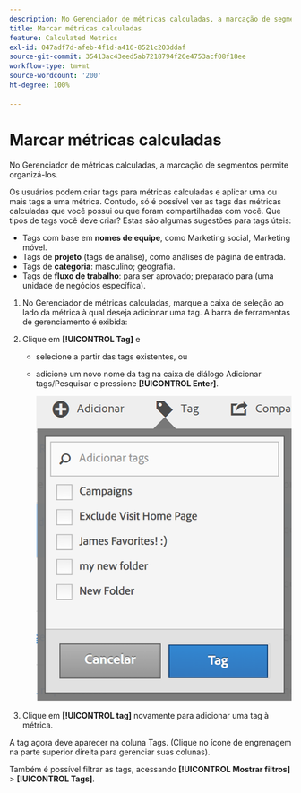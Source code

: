 ```yaml
---
description: No Gerenciador de métricas calculadas, a marcação de segmentos permite organizá-los.
title: Marcar métricas calculadas
feature: Calculated Metrics
exl-id: 047adf7d-afeb-4f1d-a416-8521c203ddaf
source-git-commit: 35413ac43eed5ab7218794f26e4753acf08f18ee
workflow-type: tm+mt
source-wordcount: '200'
ht-degree: 100%

---
```


# Marcar métricas calculadas

No Gerenciador de métricas calculadas, a marcação de segmentos permite organizá-los.

Os usuários podem criar tags para métricas calculadas e aplicar uma ou mais tags a uma métrica. Contudo, só é possível ver as tags das métricas calculadas que você possui ou que foram compartilhadas com você. Que tipos de tags você deve criar? Estas são algumas sugestões para tags úteis:

* Tags com base em **nomes de equipe**, como Marketing social, Marketing móvel.
* Tags de **projeto** (tags de análise), como análises de página de entrada.
* Tags de **categoria**: masculino; geografia.
* Tags de **fluxo de trabalho**: para ser aprovado; preparado para (uma unidade de negócios específica).

1. No Gerenciador de métricas calculadas, marque a caixa de seleção ao lado da métrica à qual deseja adicionar uma tag. A barra de ferramentas de gerenciamento é exibida:
1. Clique em **[!UICONTROL Tag]** e

   * selecione a partir das tags existentes, ou
   * adicione um novo nome da tag na caixa de diálogo Adicionar tags/Pesquisar e pressione **[!UICONTROL Enter]**.

      ![](assets/cm_add_tags.png)

1. Clique em **[!UICONTROL tag]** novamente para adicionar uma tag à métrica.

A tag agora deve aparecer na coluna Tags. (Clique no ícone de engrenagem na parte superior direita para gerenciar suas colunas).

Também é possível filtrar as tags, acessando **[!UICONTROL Mostrar filtros]** > **[!UICONTROL Tags]**.
